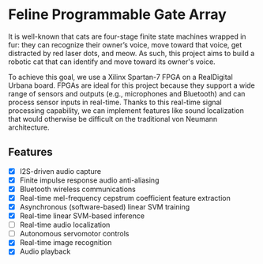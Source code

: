 # Feline Programmable Gate Array

It is well-known that cats are four-stage finite state machines wrapped in fur: they can recognize their owner’s voice, move toward that voice, get distracted by red laser dots, and meow. As such, this project aims to build a robotic cat that can identify and move toward its owner's voice.

To achieve this goal, we use a Xilinx Spartan-7 FPGA on a RealDigital Urbana board. FPGAs are ideal for this project because they support a wide range of sensors and outputs (e.g., microphones and Bluetooth) and can process sensor inputs in real-time. Thanks to this real-time signal processing capability, we can implement features like sound localization that would otherwise be difficult on the traditional von Neumann architecture.

## Features

- [x] I2S-driven audio capture
- [x] Finite impulse response audio anti-aliasing
- [x] Bluetooth wireless communications
- [x] Real-time mel-frequency cepstrum coefficient feature extraction
- [x] Asynchronous (software-based) linear SVM training
- [x] Real-time linear SVM-based inference
- [ ] Real-time audio localization
- [ ] Autonomous servomotor controls
- [x] Real-time image recognition
- [x] Audio playback
